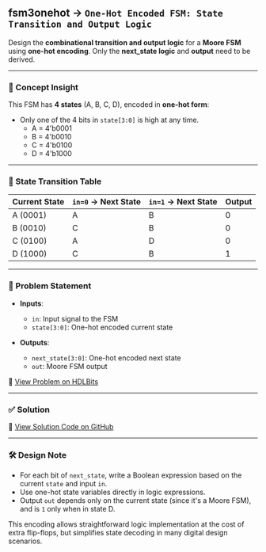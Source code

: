 ## fsm3onehot → `One-Hot Encoded FSM: State Transition and Output Logic`

Design the **combinational transition and output logic** for a **Moore FSM** using **one-hot encoding**. Only the **next_state logic** and **output** need to be derived.

---

### 🧠 Concept Insight

This FSM has **4 states** (A, B, C, D), encoded in **one-hot form**:
- Only one of the 4 bits in `state[3:0]` is high at any time.
  - A = 4'b0001
  - B = 4'b0010
  - C = 4'b0100
  - D = 4'b1000

---

### 📘 State Transition Table

| Current State | `in=0` → Next State | `in=1` → Next State | Output |
|---------------|---------------------|---------------------|--------|
| A (0001)      | A                   | B                   | 0      |
| B (0010)      | C                   | B                   | 0      |
| C (0100)      | A                   | D                   | 0      |
| D (1000)      | C                   | B                   | 1      |

---

### 📘 Problem Statement

- **Inputs**:
  - `in`: Input signal to the FSM
  - `state[3:0]`: One-hot encoded current state

- **Outputs**:
  - `next_state[3:0]`: One-hot encoded next state
  - `out`: Moore FSM output

🔗 [View Problem on HDLBits](https://hdlbits.01xz.net/wiki/Fsm3onehot)

---

### ✅ Solution  
📄 [View Solution Code on GitHub](https://github.com/EswarAdithya011/HDLBits/blob/main/Problem%20Sets/7.%20Sequential%20Logic/fsm3onehot.v)

---

### 🛠 Design Note

- For each bit of `next_state`, write a Boolean expression based on the current `state` and input `in`.
- Use one-hot state variables directly in logic expressions.
- Output `out` depends only on the current state (since it's a Moore FSM), and is `1` only when in state D.

This encoding allows straightforward logic implementation at the cost of extra flip-flops, but simplifies state decoding in many digital design scenarios.
